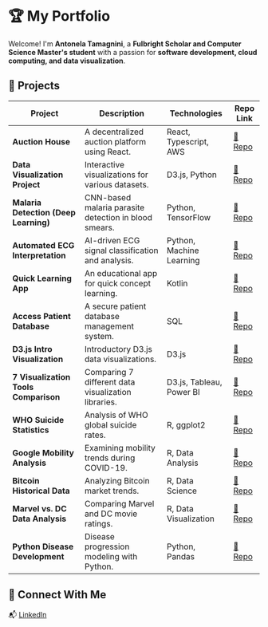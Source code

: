 # 🏆 My Portfolio

Welcome! I'm **Antonela Tamagnini**, a **Fulbright Scholar and Computer Science Master's student** with a passion for **software development, cloud computing, and data visualization**.  

## 📌 Projects

| Project | Description | Technologies | Repo Link |
|---------|------------|--------------|-----------|
| **Auction House** | A decentralized auction platform using React. | React, Typescript, AWS | [🔗 Repo](https://github.com/brianEtrials/team-bars-lisp-auction-house) |
| **Data Visualization Project** | Interactive visualizations for various datasets. | D3.js, Python | [🔗 Repo](https://github.com/gbenderiya/DataViz_project) |
| **Malaria Detection (Deep Learning)** | CNN-based malaria parasite detection in blood smears. | Python, TensorFlow | [🔗 Repo](https://github.com/atamagnini/malaria-detection-deep-learning) |
| **Automated ECG Interpretation** | AI-driven ECG signal classification and analysis. | Python, Machine Learning | [🔗 Repo](https://github.com/atamagnini/advancing-automated-ecg-interpretation) |
| **Quick Learning App** | An educational app for quick concept learning. | Kotlin | [🔗 Repo](https://github.com/atamagnini/quick-learning-app) |
| **Access Patient Database** | A secure patient database management system. | SQL | [🔗 Repo](https://github.com/atamagnini/Access_patient_database) |
| **D3.js Intro Visualization** | Introductory D3.js data visualizations. | D3.js | [🔗 Repo](https://github.com/atamagnini/CS573_DataVisualization_IntroToD3_2024_WPI) |
| **7 Visualization Tools Comparison** | Comparing 7 different data visualization libraries. | D3.js, Tableau, Power BI | [🔗 Repo](https://github.com/atamagnini/CS573_DataVisualization_7VisualizationTools_2024_WPI) |
| **WHO Suicide Statistics** | Analysis of WHO global suicide rates. | R, ggplot2 | [🔗 Repo](https://github.com/atamagnini/r-project-who_suicide_statistics) |
| **Google Mobility Analysis** | Examining mobility trends during COVID-19. | R, Data Analysis | [🔗 Repo](https://github.com/atamagnini/r-project-google_mobility) |
| **Bitcoin Historical Data** | Analyzing Bitcoin market trends. | R, Data Science | [🔗 Repo](https://github.com/atamagnini/r-project-bitcoin_historical_data) |
| **Marvel vs. DC Data Analysis** | Comparing Marvel and DC movie ratings. | R, Data Visualization | [🔗 Repo](https://github.com/atamagnini/r-project-marvel_vs_dc) |
| **Python Disease Development** | Disease progression modeling with Python. | Python, Pandas | [🔗 Repo](https://github.com/atamagnini/Python_diseases-development) |

## 🚀 Connect With Me  
📬 [LinkedIn](https://www.linkedin.com/in/antonelatamagnini/)
